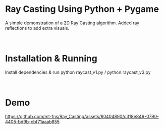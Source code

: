 # Ray Casting Using Python + Pygame
A simple demonstration of a 2D Ray Casting algorithm. Added ray reflections to add extra visuals.
</br>
</br>
</br>




# Installation & Running
Install dependencies & run python raycast_v1.py / python raycast_v3.py 
</br>
</br>
</br>





# Demo
https://github.com/mt-fns/Ray_Casting/assets/80404890/c318e849-0790-4405-bd9b-cbf71aaab855


